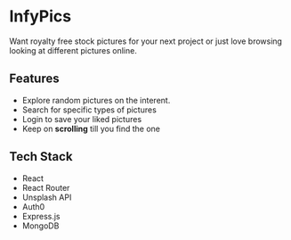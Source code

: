 # InfyPics

Want royalty free stock pictures for your next project or just love browsing looking at different pictures online.

## Features

- Explore random pictures on the interent.
- Search for specific types of pictures
- Login to save your liked pictures
- Keep on **scrolling** till you find the one

## Tech Stack

- React
- React Router
- Unsplash API
- Auth0
- Express.js
- MongoDB


